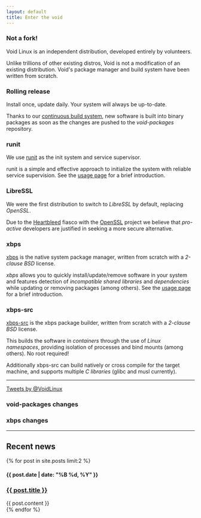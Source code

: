 ```yaml
---
layout: default
title: Enter the void
---
```


<div class="container">
        <div class="row">
                <div class="col-md-4">
                        <h3>Not a fork!</h3>
                        <p>Void Linux is an independent distribution, developed entirely by volunteers.</p>
			<p>Unlike trillions of other existing distros, Void is not a modification of an existing distribution.  Void's package manager and build system have been written from scratch.</p>
		</div>
                <div class="col-md-4">
                        <h3>Rolling release</h3>
			<p>Install once, update daily. Your system will always be up-to-date.</p>
			<p>Thanks to our <a href="http://build.voidlinux.eu">continuous build system</a>, new software is built into binary packages as soon as the changes are pushed to the <em>void-packages</em> repository.</p>
		</div>
		<div class="col-md-4">
			<h3>runit</h3>
			<p>We use <a href="http://smarden.org/runit/">runit</a> as the init system and service supervisor.</p>
			<p>runit is a simple and effective approach to initialize the system with reliable service supervision. See the <a href="/usage/runit">usage page</a> for a brief introduction.</p>
		</div>
	</div>
        <div class="row">
                <div class="col-md-4">
                        <h3>LibreSSL</h3>
                        <p>We were the first distribution to switch to <em>LibreSSL</em> by default, replacing <em>OpenSSL</em>.</p>
			<p>Due to the <a href="http://en.wikipedia.org/wiki/Heartbleed">Heartbleed</a> fiasco with the <a href="http://www.openssl.org">OpenSSL</a> project we believe that <em>pro-active</em> developers are justified in seeking a more secure alternative.</p>
		</div>
                <div class="col-md-4">
                        <h3>xbps</h3>
			<p><a href="https://github.com/voidlinux/xbps">xbps</a> is the native system package manager, written from scratch with a <em>2-clause BSD</em> license.</p>
			<p><em>xbps</em> allows you to quickly install/update/remove software in your system and features detection of <em>incompatible shared libraries</em> and <em>dependencies</em> while updating or removing packages (among others). See the <a href="/usage/xbps/">usage page</a> for a brief introduction.</p>
		</div>
		<div class="col-md-4">
			<h3>xbps-src</h3>
			<p><a href="https://github.com/voidlinux/void-packages">xbps-src</a> is the xbps package builder, written from scratch with a <em>2-clause BSD</em> license.</p>
			<p>This builds the software in <em>containers</em> through the use of <em>Linux namespaces</em>, providing isolation of processes and bind mounts (among others). No root required!</p>
			<p>Additionally xbps-src can build natively or cross compile for the target machine, and supports multiple <em>C libraries</em> (glibc and musl currently).</p>
		</div>
	</div>
	<hr>
	<div class="row">
		<div class="col-md-4">
			<a class="twitter-timeline" data-chrome="noborders noscrollbar transparent" width="520" height="300" href="https://twitter.com/VoidLinux" data-widget-id="621226324586328064">Tweets by @VoidLinux</a>
			<script>!function(d,s,id){var js,fjs=d.getElementsByTagName(s)[0],p=/^http:/.test(d.location)?'http':'https';if(!d.getElementById(id)){js=d.createElement(s);js.id=id;js.src=p+"://platform.twitter.com/widgets.js";fjs.parentNode.insertBefore(js,fjs);}}(document,"script","twitter-wjs");</script>
		</div>
		<div class="col-md-4">
			<h3>void-packages changes <span class="rssdev"><a href="https://github.com/voidlinux/void-packages/commits/master.atom" title="Subscribe to void-packages"><i class="fa fa-rss fa-lg"></i></a></span></h3>
			<script src="{{site.url}}/assets/js/voidcommits.js"></script>
			<script src="https://api.github.com/repos/voidlinux/void-packages/commits?page=1&amp;per_page=10&amp;callback=voidcommits&amp;sha=master"></script>
		</div>
		<div class="col-md-4">
			<h3>xbps changes <span class="rssdev"><a href="https://github.com/voidlinux/xbps/commits/master.atom" title="Subscribe to xbps"><i class="fa fa-rss fa-lg"></i></a></span></h3>
			<script src="{{site.url}}/assets/js/voidcommits.js"></script>
			<script src="https://api.github.com/repos/voidlinux/xbps/commits?page=1&amp;per_page=10&amp;callback=voidcommits&amp;sha=master"></script>
		</div>
	</div>
	<hr>
	<div class="page-header">
		<h2>Recent news <a href="/atom.xml" title="Subscribe to the news"><i class="fa fa-rss fa-lg"></i></a></h2>
	</div>
	<div class="row">
			{% for post in site.posts limit:2 %}
			<div class="col-md-10">
				<h4>{{ post.date | date: "%B %d, %Y" }}</h4>
				<h3><a href="{{ post.url }}">{{ post.title }}</a></h3>
				{{ post.content }}
			</div>
			{% endfor %}
	</div>
</div>
